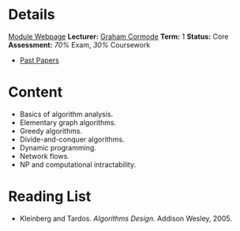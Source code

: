 # Details
[Module Webpage](https://warwick.ac.uk/fac/sci/dcs/teaching/modules/cs260/)
**Lecturer:** [Graham Cormode](https://peoplesearch.warwick.ac.uk/profile/1271140)
**Term:** 1
**Status:** Core
**Assessment:** *70%* Exam, *30%* Coursework
- [Past Papers](https://warwick.ac.uk/exampapers?q=CS260)
# Content 
- Basics of algorithm analysis.
- Elementary graph algorithms.
- Greedy algorithms.
- Divide-and-conquer algorithms.
- Dynamic programming.
- Network flows.
- NP and computational intractability.

# Reading List
- Kleinberg and Tardos. *Algorithms Design.* Addison Wesley, 2005.